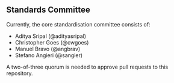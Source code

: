 ## Standards Committee

Currently, the core standardisation committee consists of:

- Aditya Sripal (@adityasripal)
- Christopher Goes (@cwgoes)
- Manuel Bravo (@angbrav)
- Stefano Angieri (@sangier)

A two-of-three quorum is needed to approve pull requests to this repository.

